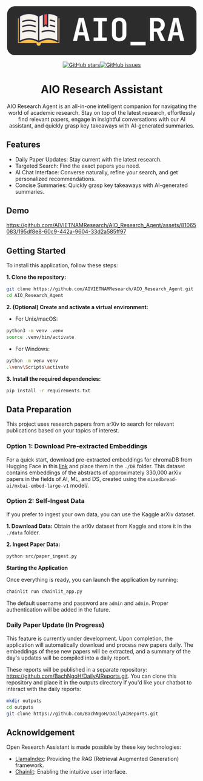 

<div align="center">
<img src="./public/logo_dark.png" alt="pipeline" width=500/>
</div>

<!-- 
### Training the citation annotate model

```bash
sh train_citation.sh

``` -->

<div align="center">

[![GitHub stars](https://img.shields.io/github/stars/AIVIETNAMResearch/AIO_Research_Agent)](https://github.com/AIVIETNAMResearch/AIO_Research_Agent/stargazers)[![GitHub issues](https://img.shields.io/github/issues/AIVIETNAMResearch/AIO_Research_Agent)](https://github.com/AIVIETNAMResearch/AIO_Research_Agent/issues)

# AIO Research Assistant


AIO Research Agent is an all-in-one intelligent companion for navigating the world of academic research. Stay on top of the latest research, effortlessly find relevant papers, engage in insightful conversations with our AI assistant, and quickly grasp key takeaways with AI-generated summaries. 

</div>

## Features

- Daily Paper Updates: Stay current with the latest research.
- Targeted Search: Find the exact papers you need.
- AI Chat Interface: Converse naturally, refine your search, and get personalized recommendations.
- Concise Summaries: Quickly grasp key takeaways with AI-generated summaries.

## Demo


https://github.com/AIVIETNAMResearch/AIO_Research_Agent/assets/81065083/195df8e8-60c9-442a-9604-33d2a585ff97


## Getting Started
To install this application, follow these steps:

**1. Clone the repository:**
```bash
git clone https://github.com/AIVIETNAMResearch/AIO_Research_Agent.git
cd AIO_Research_Agent
```

**2. (Optional) Create and activate a virtual environment:**
- For Unix/macOS:
```bash
python3 -m venv .venv
source .venv/bin/activate
```

- For Windows:
```bash
python -m venv venv
.\venv\Scripts\activate
```

**3. Install the required dependencies:**
```bash
pip install -r requirements.txt
```

## Data Preparation
This project uses research papers from arXiv to search for relevant publications based on your topics of interest. 

### Option 1: Download Pre-extracted Embeddings
For a quick start, download pre-extracted embeddings for chromaDB from Hugging Face in this [link](https://huggingface.co/datasets/BachNgoH/ArxivDB_base/tree/main) and place them in the `./DB` folder. This dataset contains embeddings of the abstracts of approximately 330,000 arXiv papers in the fields of AI, ML, and DS, created using the `mixedbread-ai/mxbai-embed-large-v1` model/.

### Option 2: Self-Ingest Data
If you prefer to ingest your own data, you can use the Kaggle arXiv dataset.

**1. Download Data:** Obtain the arXiv dataset from Kaggle and store it in the `./data` folder.

**2. Ingest Paper Data:**

```bash
python src/paper_ingest.py
```


**Starting the Application**

Once everything is ready, you can launch the application by running:

```bash
chainlit run chainlit_app.py
```
The default username and password are `admin` and `admin`. Proper authentication will be added in the future.

### Daily Paper Update (In Progress)
This feature is currently under development. Upon completion, the application will automatically download and process new papers daily. The embeddings of these new papers will be extracted, and a summary of the day's updates will be compiled into a daily report.

These reports will be published in a separate repository: https://github.com/BachNgoH/DailyAIReports.git. You can clone this repository and place it in the outputs directory if you'd like your chatbot to interact with the daily reports:

```bash
mkdir outputs
cd outputs
git clone https://github.com/BachNgoH/DailyAIReports.git
```


## Acknowldgement

Open Research Assistant is made possible by these key technologies:

- [LlamaIndex](https://www.llamaindex.ai/): Providing the RAG (Retrieval Augmented Generation) framework.
- [Chainlit](https://docs.chainlit.io/get-started/overview): Enabling the intuitive user interface.
